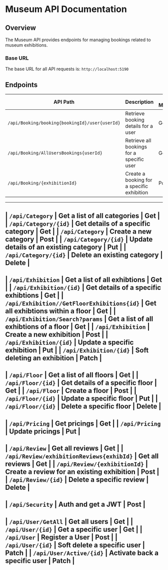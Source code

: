 # Museum API Documentation

## Overview
The Museum API provides endpoints for managing bookings related to museum exhibitions.

### Base URL
The base URL for all API requests is: `http://localhost:5190`

## Endpoints

| API Path                                      | Description                                | Http Method             | 
|-----------------------------------------------|------------------------------------------- |-------------------------|
| `/api/Booking/booking{bookingId}/user{userId}`| Retrieve booking details for a user        | Get                     |
| `/api/Booking/AllUsersBookings{userId}`       | Retrieve all bookings for a specific user  | Get                     |
| `/api/Booking/{exhibitionId}`                 | Create a booking for a specific exhibition | Post                    |
------------------------------------------------------------------------------------------------------------------------
| `/api/Category`                               | Get a list of all categories               | Get                     |
| `/api/Category/{id}`                          | Get details of a specific category         | Get                     |
| `/api/Category`                               | Create a new category                      | Post                    |
| `/api/Category/{id}`                          | Update details of an existing category     | Put                     |
| `/api/Category/{id}`                          | Delete an existing category                | Delete                  |
------------------------------------------------------------------------------------------------------------------------
| `/api/Exhibition`                             | Get a list of all exhibtions               | Get                     |
| `/api/Exhibition/{id}`                        | Get details of a specific exhibtions       | Get                     |
| `/api/Exhibition//GetFloorExhibitions{id}`    | Get all exhibtions within a floor          | Get                     |
| `/api/Exhibition/Search?params`               | Get a list of all exhibtions of a floor    | Get                     |
| `/api/Exhibition`                             | Create a new exhibition                    | Post                    |
| `/api/Exhibition/{id}`                        | Update a specific exhibition               | Put                     |
| `/api/Exhibition/{id}`                        | Soft deleting an exhibition                | Patch                   |
------------------------------------------------------------------------------------------------------------------------
| `/api/Floor`                                  | Get a list of all floors                   | Get                     |
| `/api/Floor/{id}`                             | Get details of a specific floor            | Get                     |
| `/api/Floor`                                  | Create a floor                             | Post                    |
| `/api/Floor/{id}`                             | Update a specific floor                    | Put                     |
| `/api/Floor/{id}`                             | Delete a specific floor                    | Delete                  |
------------------------------------------------------------------------------------------------------------------------
| `/api/Pricing`                                | Get pricings                               | Get                     |
| `/api/Pricing`                                | Update pricings                            | Put                     |
------------------------------------------------------------------------------------------------------------------------
| `/api/Review`                                 | Get all reviews                            | Get                     |
| `/api/Review/exhibitionReviews{exhibId}`      | Get all reviews                            | Get                     |
| `/api/Review/{exhibitionId}`                  | Create a review for an existing exhibition | Post                    |
| `/api/Review/{id}`                            | Delete a specific review                   | Delete                  |
------------------------------------------------------------------------------------------------------------------------
| `/api/Security`                               | Auth and get a JWT                         | Post                    |
------------------------------------------------------------------------------------------------------------------------
| `/api/User/GetAll`                            | Get all users                              | Get                     |
| `/api/User/{id}`                              | Get a specific user                        | Get                     |
| `/api/User`                                   | Register a User                            | Post                    |
| `/api/User/{id}`                              | Soft delete a specific user                | Patch                   |
| `/api/User/Active/{id}`                       | Activate back a specific user              | Patch                   |
------------------------------------------------------------------------------------------------------------------------



